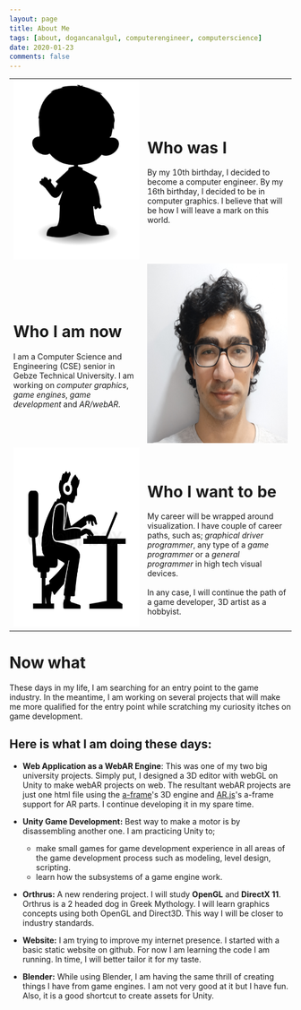 ```yaml
---
layout: page
title: About Me
tags: [about, dogancanalgul, computerengineer, computerscience]
date: 2020-01-23
comments: false
---
```

<table> <tr> <td> <img src="/assets/img/about/sil.png" alt="Childhood" style="width:320px;height:320px;"> </td> <td>
 <h1 > Who was I </h1>
By my 10th birthday, I decided to become a computer engineer. By my 16th birthday, I decided to be in computer graphics. I believe that will be how I will leave a mark on this world.
</td> </tr>
<tr> <td>
<h1> Who I am now </h1>
I am a Computer Science and Engineering (CSE) senior in Gebze Technical University. I am working on <i>computer graphics</i>, <i>game engines</i>, <i>game development</i> and <i>AR/webAR</i>.

</td><td> <img src="/assets/img/about/about.png" alt="Dogancan Algul" style="width:320px;height:320px;"> </td>

</tr> <tr> <td> <img src="/assets/img/about/pro.png" alt="Dogancan Algul" style="width:320px;height:320px;"> </td><td>
<h1> Who I want to be </h1> My career will be wrapped around visualization. I have couple of career paths, such as; <i>graphical driver programmer</i>, any type of a <i>game programmer</i> or a <i>general programmer</i> in high tech visual devices.
<br>
<br>
In any case, I will continue the path of a game developer, 3D artist as a hobbyist.

</td></tr></table>


# Now what
These days in my life, I am searching for an entry point to the game industry. In the meantime, I am working on several projects that will make me more qualified for the entry point while scratching my curiosity itches on game development.
## Here is what I am doing these days:


- **Web Application as a WebAR Engine**: This was one of my two big university projects. Simply put, I designed a 3D editor with webGL on Unity to make webAR projects on web. The resultant webAR projects are just one html file using the  [a-frame](https://aframe.io/)'s 3D engine and [AR.js](https://ar-js-org.github.io/AR.js-Docs/)'s a-frame support for AR parts. I continue developing it in my spare time.

- **Unity Game Development:** Best way to make a motor is by disassembling another one. I am practicing Unity to;
    - make small games for game development experience in all areas of the game development process such as modeling, level design, scripting.
    - learn how the subsystems of a game engine work.

- **Orthrus:** A new rendering project. I will study **OpenGL** and **DirectX 11**. Orthrus is a 2 headed dog in Greek Mythology. I will learn graphics concepts using both OpenGL and Direct3D. This way I will be closer to industry standards.

- **Website:** I am trying to improve my internet presence. I started with a basic static website on github. For now I am learning the code I am running. In time, I will better tailor it for my taste.

- **Blender:** While using Blender, I am having the same thrill of creating things I have from game engines. I am not very good at it but I have fun. Also, it is a good shortcut to create assets for Unity.